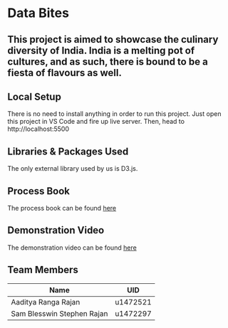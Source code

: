 # Data Bites
## This project is aimed to showcase the culinary diversity of India. India is a melting pot of cultures, and as such, there is bound to be a fiesta of flavours as well.
## Local Setup
There is no need to install anything in order to run this project. Just open this project in VS Code and fire up live server. Then, head to http://localhost:5500
## Libraries & Packages Used
The only external library used by us is D3.js.
## Process Book
The process book can be found [here](https://github.com/dataviscourse2023/databites/blob/main/Process_Book__Data_Bites-2.pdf)
## Demonstration Video
The demonstration video can be found [here](https://www.youtube.com/watch?v=LdcE6np2TZg)
## Team Members
| Name                       |    UID   |
| -------------------------- | -------- |
| Aaditya Ranga Rajan        | u1472521 |
| Sam Blesswin Stephen Rajan | u1472297 |

